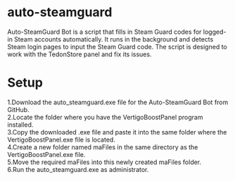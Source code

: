 # auto-steamguard
Auto-SteamGuard Bot is a script that fills in Steam Guard codes for logged-in Steam accounts automatically. It runs in the background and detects Steam login pages to input the Steam Guard code. The script is designed to work with the TedonStore panel and fix its issues.
# Setup
1.Download the auto_steamguard.exe file for the Auto-SteamGuard Bot from GitHub.  
2.Locate the folder where you have the VertigoBoostPanel program installed.  
3.Copy the downloaded .exe file and paste it into the same folder where the VertigoBoostPanel.exe file is located.  
4.Create a new folder named maFiles in the same directory as the VertigoBoostPanel.exe file.  
5.Move the required maFiles into this newly created maFiles folder.  
6.Run the auto_steamguard.exe as administrator.  
